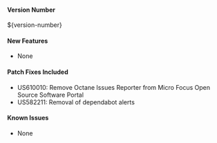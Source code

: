 #### Version Number
${version-number}

#### New Features
- None

#### Patch Fixes Included
- US610010: Remove Octane Issues Reporter from Micro Focus Open Source Software Portal
- US582211: Removal of dependabot alerts

#### Known Issues
- None

